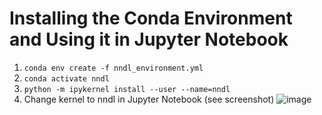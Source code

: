 # Installing the Conda Environment and Using it in Jupyter Notebook

1. `conda env create -f nndl_environment.yml`
2. `conda activate nndl`
3. `python -m ipykernel install --user --name=nndl`
4. Change kernel to nndl in Jupyter Notebook (see screenshot)
![image](https://user-images.githubusercontent.com/34235961/90504540-8a78e200-e151-11ea-8dee-94d2feb32d06.png)
